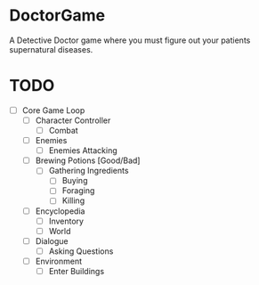 # DoctorGame
A Detective Doctor game where you must figure out your patients supernatural diseases.

# TODO
- [ ] Core Game Loop
  - [ ] Character Controller
    - [ ] Combat
  - [ ] Enemies
    - [ ] Enemies Attacking
  - [ ] Brewing Potions [Good/Bad]
    - [ ] Gathering Ingredients
      - [ ] Buying
      - [ ] Foraging
      - [ ] Killing
  - [ ] Encyclopedia
    - [ ] Inventory
    - [ ] World
  - [ ] Dialogue
    - [ ] Asking Questions
  - [ ] Environment
    - [ ] Enter Buildings
